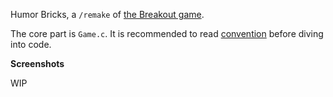 Humor Bricks, a `/remake` of [the Breakout game].

The core part is `Game.c`. It is recommended to read [convention] before diving into code.

**Screenshots**

WIP

[the Breakout game]: https://en.wikipedia.org/wiki/Breakout_(video_game)
[convention]: Misc/Convention.md
